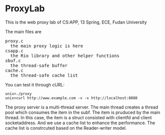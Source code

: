 # ProxyLab

<p>This is the web proxy lab of CS:APP, 13 Spring, ECE, Fudan University</p>
<p>The main files are</p>
<pre>
proxy.c
  the main proxy logic is here
csapp.c
  the Rio library and other helper functions
sbuf.c
  the thread-safe buffer
cache.c
  the thread-safe cache list
</pre>
<p>You can test it through cURL:</p>
<pre><code>unix>./proxy</code>
<code>unix>curl http://www.example.com -v -x http://localhost:8080</code></pre>

<p>The proxy server is a multi-thread server. The main thread creates a thread pool which consumes the item in the subf. The item is pruduced by the main thread. In this case, the item is a struct consisted with clientfd and client socketaddress. And we use a cache list to enhance the performance. The cache list is constrcuted based on the Reader-writer model. </p>
